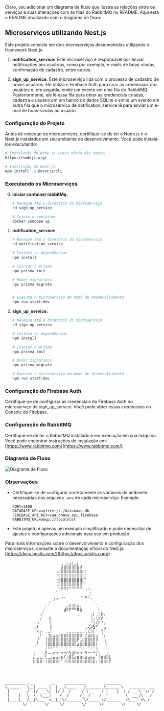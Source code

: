 Claro, vou adicionar um diagrama de fluxo que ilustra as relações entre os serviços e suas interações com as filas do RabbitMQ no README. Aqui está o README atualizado com o diagrama de fluxo:

## Microserviços utilizando Nest.js

Este projeto consiste em dois microserviços desenvolvidos utilizando o framework Nest.js:

1. **notification_service:** Este microserviço é responsável por enviar notificações aos usuários, como por exemplo, e-mails de boas-vindas, confirmação de cadastro, entre outros.

2. **sign_up_service:** Este microserviço lida com o processo de cadastro de novos usuários. Ele utiliza o Firebase Auth para criar as credenciais dos usuários e, em seguida, emite um evento em uma fila do RabbitMQ. Posteriormente, ele lê essa fila para obter as credenciais criadas, cadastra o usuário em um banco de dados SQLite e emite um evento em outra fila que o microserviço de notification_service lê para enviar um e-mail de boas-vindas ao usuário.

### Configuração do Projeto

Antes de executar os microserviços, certifique-se de ter o Node.js e o Nest.js instalados em seu ambiente de desenvolvimento. Você pode instalá-los executando:

```bash
# Instalação do Node.js (caso ainda não tenha)
https://nodejs.org/

# Instalação do Nest.js
npm install -g @nestjs/cli

```

### Executando os Microserviços


0. **iniciar container rabbitMq:**

   ```bash
   # Navegue até o diretório do microserviço
   cd sign_up_service

   # Inicie o container
   docker compose up
   ```


1. **notification_service:**

   ```bash
   # Navegue até o diretório do microserviço
   cd notification_service

   # Instale as dependências
   npm install

   # Iniciar o prisma
   npx prisma init

   # Rodar migrations
   npx prisma migrate


   # Execute o microserviço em modo de desenvolvimento
   npm run start:dev
   ```

2. **sign_up_service:**

   ```bash
   # Navegue até o diretório do microserviço
   cd sign_up_service

   # Instale as dependências
   npm install

   # Iniciar o prisma
   npx prisma init

   # Rodar migrations
   npx prisma migrate

   # Execute o microserviço em modo de desenvolvimento
   npm run start:dev
   ```

### Configuração do Firebase Auth

Certifique-se de configurar as credenciais do Firebase Auth no microserviço de sign_up_service. Você pode obter essas credenciais no Console do Firebase.

### Configuração do RabbitMQ

Certifique-se de ter o RabbitMQ instalado e em execução em sua máquina. Você pode encontrar instruções de instalação em: [https://www.rabbitmq.com/](https://www.rabbitmq.com/)

### Diagrama de Fluxo

![Diagrama de Fluxo](https://example.com/diagrama-de-fluxo.png)

### Observações

- Certifique-se de configurar corretamente as variáveis de ambiente necessárias nos arquivos `.env` de cada microserviço. Exemplo:

  ```
  PORT=3000
  DATABASE_URL=sqlite://./database.db
  FIREBASE_API_KEY=sua_chave_api_firebase
  RABBITMQ_URL=amqp://localhost
  ```

- Este projeto é apenas um exemplo simplificado e pode necessitar de ajustes e configurações adicionais para uso em produção.

Para mais informações sobre o desenvolvimento e configuração dos microserviços, consulte a documentação oficial do Nest.js: [https://docs.nestjs.com/](https://docs.nestjs.com/)


```
            ⠀⠀⠀⠀⠀⠀⠀⠀⠀⠀⠀⢀⠀⡠⢠⡆⣀⡄⠀⠀⠀⠀⠀⠀⠀⠀⠀⠀⠀⠀
            ⠀⠀⠀⠀⠀⠀⠀⠀⠀⠀⠀⣼⣾⣿⣿⣿⣿⣷⡾⠁⠀⠀⠀⠀⠀⠀⠀⠀⠀⠀
            ⠀⠀⠀⠀⠀⠀⠀⠀⠀⢠⣼⣿⣿⣿⣿⣿⣿⣿⣷⡶⠂⠀⠀⠀⠀⠀⠀⠀⠀⠀
            ⠀⠀⠀⠀⠀⠀⠀⠀⠀⠘⣿⣿⣿⣿⣿⣿⣿⣿⣿⣿⡁⠀⠀⠀⠀⠀⠀⠀⠀⠀
            ⠀⠀⠀⠀⠀⠀⠀⠀⠀⠐⣿⣿⣿⣿⣿⣿⣿⣿⣿⡏⠁⠀⠀⠀⠀⠀⠀⠀⠀⠀                        
            ⠀⠀⠀⠀⠀⠀⠀⠀⠀⢈⣿⣿⣿⣿⣿⣿⣿⣿⣿⠻⠀⠀⠀⠀⠀⠀⠀⠀⠀⠀
            ⠀⠀⠀⠀⠀⠀⠀⠀⠀⠈⣸⠿⠿⠿⠛⠛⠛⠛⠛⠃⠠⠤⡀⠀⠀⠀⠀⠀⠀⠀
            ⠀⠀⠀⠀⠀⠀⠀⠀⠀⠁⠀⠀⠀⠀⠀⠀⠀⠀⠀⠀⠀⠀⠆⠀⠀⠀⠀⠀⠀⠀
            ⠀⠀⠀⠀⠀⠀⠀⠀⢀⢀⣀⠠⠄⠀⠀⠀⠀⠀⠐⠒⠶⠌⡀⠀⠀⠀⠀⠀⠀⠀
            ⠀⠀⠀⠀⠀⠀⢀⠄⠊⠉⠀⠀⠀⠀⠀⠀⠀⠀⠀⠀⠀⠀⠈⠠⠀⠀⠀⠀⠀⠀
            ⠀⠀⠀⠀⠀⡐⠁⠀⠀⠀⠀⠀⢀⣴⣿⣿⣿⣶⡄⠀⠀⠀⠀⠀⢁⠀⠀⠀⠀⠀
            ⠀⠀⠀⠀⡐⠀⠀⠀⠀⠀⠀⠀⣾⠿⡛⠛⠛⠿⣷⠀⠀⠀⠀⠀⠀⠂⠀⠀⠀⠀
            ⠀⠀⠀⢠⠃⠀⠀⠀⠀⠀⠀⠀⠀⠀⠀⠀⠀⢀⠀⠀⠀⠀⢠⡇⢀⢎⡷⡄⠀⠀
            ⠀⠀⠀⡌⠀⠀⢸⡆⠀⠀⠀⠀⠀⠀⠀⠀⠀⠀⠀⠀⠀⠀⢸⡠⢣⣟⡞⠀⠀⠀
            ⠀⠀⠰⠀⠀⠀⠈⡇⠀⠀⠀⠀⠀⠀⠀⠀⠀⠀⠀⠀⠀⠀⡘⣱⢯⠏⠘⡄⠀⠀
            ⠀⢠⠇⠀⠀⠀⠀⡇⠀⠀⠀⠀⠀⠀⠀⠀⠀⠀⠀⠀⢀⢌⡼⣳⠋⠀⠀⣠⠀⠀
            ⠀⠸⢶⡤⠄⢀⣀⡇⠀⠀⠀⠀⠀⣀⣀⣀⣀⣀⣀⣠⢂⣞⣽⡗⠂⠀⢻⠋⠀⠀
            ⠀⠀⢀⠃⠀⢀⣹⣧⣴⣶⣾⣿⣿⣿⣿⣿⣿⣿⡿⢁⢎⣾⣿⣷⣦⠀⠈⡆⠀⠀
            ⠀⠀⡘⠀⠀⢸⣿⣿⣿⣿⣿⣿⣿⣿⣿⣿⣿⡟⣠⣯⣿⣿⣿⣿⡿⠀⠀⢰⠀⠀
            ⠀⢀⠃⠀⠀⢸⣿⣿⣿⣿⣿⣿⣿⣿⣿⣿⣏⣴⣷⣿⣿⣿⣿⣿⡇⠀⠀⠈⡆⠀
            ⠀⠈⠀⠀⠀⣸⠟⠟⠉⠋⠈⠁⠈⠁⠈⠀⠈⠀⠃⠘⠀⠉⠹⠉⣷⠀⠀⠀⠃⠀
            ⠀⡆⠀⠀⢠⡻⠤⠤⠖⠲⠒⠲⠒⡞⢳⣾⠗⠖⠲⠒⠻⠒⠒⠚⡅⢃⠀⠀⢰⠀
            ⢠⣁⣀⣀⡀⢇⣀⣠⣤⣤⣴⣦⠎⡰⣿⣯⣴⣶⣶⣦⣴⣤⣦⣤⠁⢸⣶⣾⣿⣇
            ⢸⣿⣿⣿⠇⢼⣿⣿⣿⣿⡿⠃⠜⣽⣿⣿⣿⣿⣿⣿⣿⣿⣿⣿⡆⠸⣿⣿⣿⡿




__________.__        __    __________        ________               
\______   \__| ____ |  | __\____    /________\______ \   _______  __
 |       _/  |/ ___\|  |/ /  /     / \___   / |    |  \_/ __ \  \/ /
 |    |   \  \  \___|    <  /     /_  /    /  |    `   \  ___/\   / 
 |____|_  /__|\___  >__|_ \/_______ \/_____ \/_______  /\___  >\_/  
        \/        \/     \/        \/      \/        \/     \/      


```



